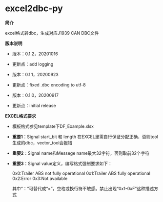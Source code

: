 # excel2dbc-py
**简介**

excel格式转dbc，生成对应J1939 CAN DBC文件

**版本说明**

- 版本：0.1.2，20201016

- 更新点：add logging

- 版本：0.1.1，20200923

- 更新点：fixed .dbc encoding to utf-8
- 版本：0.1.0，20200917
- 更新点：initial release

**EXCEL格式要求**

- 模板格式参见template下DF_Example.xlsx

- **重要1**：Signal start_bit 和 length 在EXCEL里需自行保证分配正确，否则tool生成的dbc，vector_tool会报错

- **重要2**：Signal name和Messege name最大32字符，否则取前32个字符

- **重要3**：Signal value定义，编写格式强制要求如下：

  0x0:Trailer ABS not fully operational
  0x1:Trailer ABS fully operational
  0x2:Error
  0x3:Not available

  其中“：”可替代成“=”，空格或换行符不敏感。禁止出现“0x1-0xF”这种描述方式
